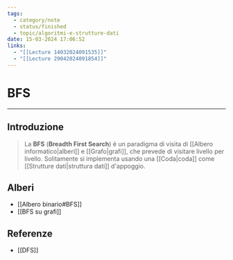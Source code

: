 ```yaml
---
tags:
  - category/note
  - status/finished
  - topic/algoritmi-e-strutture-dati
date: 15-03-2024 17:06:52
links:
  - "[[Lecture 14032024091535]]"
  - "[[Lecture 29042024091854]]"
---
```

# BFS
---
## Introduzione
> La **BFS** (**Breadth First Search**) è un paradigma di visita di [[Albero informatico|alberi]] e [[Grafo|grafi]], che prevede di visitare livello per livello. Solitamente si implementa usando una [[Coda|coda]] come [[Strutture dati|struttura dati]] d'appoggio.

## Alberi
- [[Albero binario#BFS]]
- [[BFS su grafi]]

## Referenze
- [[DFS]]